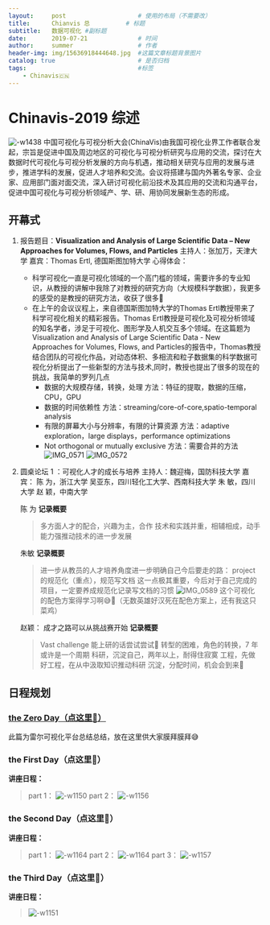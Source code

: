 ```yaml
---
layout:     post   				    # 使用的布局（不需要改）
title:      Chianvis 总			# 标题 
subtitle:   数据可视化 #副标题
date:       2019-07-21				# 时间
author:     summer					# 作者
header-img: img/15636918444648.jpg 	#这篇文章标题背景图片
catalog: true 						# 是否归档
tags:								#标签
    - Chinavis🇨🇳
---
```


# Chinavis-2019 综述
![-w1438](/img/blog_img/15636918444648.jpg)
中国可视化与可视分析大会(ChinaVis)由我国可视化业界工作者联合发起，宗旨是促进中国及周边地区的可视化与可视分析研究与应用的交流，探讨在大数据时代可视化与可视分析发展的方向与机遇，推动相关研究与应用的发展与进步，推进学科的发展，促进人才培养和交流。会议将搭建与国内外著名专家、企业家、应用部门面对面交流，深入研讨可视化前沿技术及其应用的交流和沟通平台，促进中国可视化与可视分析领域产、学、研、用协同发展新生态的形成。

## 开幕式
1. 报告题目：**Visualization and Analysis of Large Scientific Data – New Approaches for Volumes, Flows, and Particles**
    主持人：张加万，天津大学 
    嘉宾：Thomas Ertl, 德国斯图加特大学
    心得体会：
    - 科学可视化一直是可视化领域的一个高门槛的领域，需要许多的专业知识，从教授的讲解中我除了对教授的研究方向（大规模科学数据），我更多的感受的是教授的研究方法，收获了很多🧐
    - 在上午的会议议程上，来自德国斯图加特大学的Thomas Ertl教授带来了科学可视化相关的精彩报告。Thomas Ertl教授是可视化及可视分析领域的知名学者，涉足于可视化、图形学及人机交互多个领域。在这篇题为Visualization and Analysis of Large Scientific Data - New Approaches for Volumes, Flows, and Particles的报告中，Thomas教授结合团队的可视化作品，对动态体积、多相流和粒子数据集的科学数据可视化分析提出了一些新型的方法与技术,同时，教授也提出了很多的现在的挑战，我简单的罗列几点
        - 数据的大规模存储，转换，处理    方法：特征的提取，数据的压缩，CPU，GPU
        - 数据的时间依赖性      方法：streaming/core-of-core,spatio-temporal analysis
        - 有限的屏幕大小与分辨率，有限的计算资源   方法：adaptive exploration，large displays，performance optimizations
        - Not orthogonal or mutually exclusive 方法：需要合并的方法
![IMG_0571](/img/blog_img/IMG_0571.jpg)
![IMG_0572](/img/blog_img/IMG_0572-1.jpg)

2. 圆桌论坛 1 ：可视化人才的成长与培养
    主持人：魏迎梅，国防科技大学
    嘉 宾：
    陈 为，浙江大学
    吴亚东，四川轻化工大学、西南科技大学
    朱 敏，四川大学
    赵 颖，中南大学 
    
    陈 为
    **记录概要**
    >多方面人才的配合，兴趣为主，合作
    技术和实践并重，相辅相成，动手能力强推动技术的进一步发展
    
    朱敏
     **记录概要**
    >进一步从教员的人才培养角度进一步明确自己今后要走的路：
    project 的规范化（重点），规范写文档
    这一点极其重要，今后对于自己完成的项目，一定要养成规范化记录写文档的习惯
   ![IMG_0589](/img/blog_img/IMG_0589.jpg)
这个可视化的配色方案得学习啊😅🧐（无数英雄好汉死在配色方案上，还有我这只菜鸡）

    赵颖： 成才之路可以从挑战赛开始
     **记录概要**
    >Vast challenge 能上研的话尝试尝试🤟
    转型的困难，角色的转换，7 年或许是一个周期
    科研，沉淀自己，两年以上，耐得住寂寞
    工程，先做好工程，在从中汲取知识推动科研
    沉淀，分配时间，机会会到来🤛
    
## 日程规划    
### [the Zero Day（点这里🤟）](https://mp.weixin.qq.com/s/95b0VmkDUs-QzZOSyMsIMA)
此篇为雷尔可视化平台总结总结，放在这里供大家膜拜膜拜😅

### the First Day（点这里🥳）
**讲座日程：**
> part 1：
![-w1150](/img/blog_img/15636921017407.jpg)
part 2：
![-w1156](/img/blog_img/15636923708176.jpg)

### the Second Day（点这里🥰）
**讲座日程：**
>part 1：
![-w1164](/img/blog_img/15638706364450.jpg)
part 2：
![-w1164](/img/blog_img/15638707698633.jpg)
part 3：
![-w1157](/img/blog_img/15638708135731.jpg)

### the Third Day（点这里🥺）
**讲座日程：**
>![-w1151](/img/blog_img/15638709614741.jpg)

